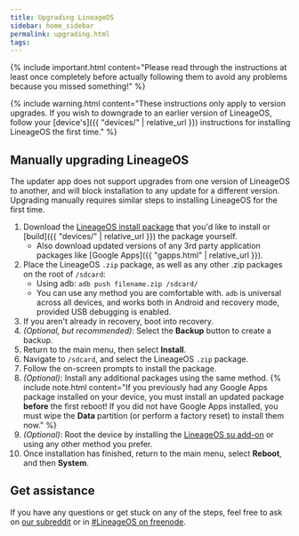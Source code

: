 ```yaml
---
title: Upgrading LineageOS
sidebar: home_sidebar
permalink: upgrading.html
tags:
---
```


{% include important.html content="Please read through the instructions at least once completely before actually following them to avoid any problems because you missed something!" %}

{% include warning.html content="These instructions only apply to version upgrades. If you wish to downgrade to an earlier version of LineageOS, follow your [device's]({{ "devices/" | relative_url }}) instructions for installing LineageOS the first time." %}

## Manually upgrading LineageOS

The updater app does not support upgrades from one version of LineageOS to another, and will block installation to any update for a different version. Upgrading manually requires similar steps to installing LineageOS for the first time.

1. Download the [LineageOS install package](https://download.lineageos.org/) that you'd like to install or [build]({{ "devices/" | relative_url }}) the package yourself.
    * Also download updated versions of any 3rd party application packages like [Google Apps]({{ "gapps.html" | relative_url }}).
2. Place the LineageOS `.zip` package, as well as any other .zip packages on the root of `/sdcard`:
    * Using adb: `adb push filename.zip /sdcard/`
    * You can use any method you are comfortable with. `adb` is universal across all devices, and works both in Android and recovery mode, provided USB debugging is enabled.
3. If you aren't already in recovery, boot into recovery.
4. _(Optional, but recommended)_: Select the **Backup** button to create a backup.
5. Return to the main menu, then select **Install**.
6. Navigate to `/sdcard`, and select the LineageOS `.zip` package.
7. Follow the on-screen prompts to install the package.
8. _(Optional)_: Install any additional packages using the same method.
    {% include note.html content="If you previously had any Google Apps package installed on your device, you must install an updated package **before** the first reboot! If you did not have Google Apps installed, you must wipe the **Data** partition (or perform a factory reset) to install them now." %}
9. _(Optional)_: Root the device by installing the [LineageOS su add-on](https://download.lineageos.org/extras) or using any other method you prefer.
10. Once installation has finished, return to the main menu, select **Reboot**, and then **System**.

## Get assistance

If you have any questions or get stuck on any of the steps, feel free to ask on [our subreddit](https://reddit.com/r/LineageOS) or in
[#LineageOS on freenode](https://webchat.freenode.net/?channels=LineageOS).
